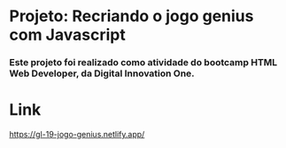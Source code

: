 # Projeto: Recriando o jogo genius com Javascript

### Este projeto foi realizado como atividade do bootcamp HTML Web Developer, da Digital Innovation One.

# Link

https://gl-19-jogo-genius.netlify.app/
